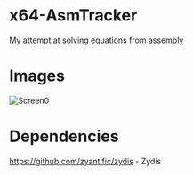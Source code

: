# x64-AsmTracker
 My attempt at solving equations from assembly

# Images

![Screen0](https://i.imgur.com/8Ax8NRL.png)

# Dependencies

https://github.com/zyantific/zydis - Zydis